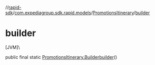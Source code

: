 //[rapid-sdk](../../../index.md)/[com.expediagroup.sdk.rapid.models](../index.md)/[PromotionsItinerary](index.md)/[builder](builder.md)

# builder

[JVM]\

public final static [PromotionsItinerary.Builder](-builder/index.md)[builder](builder.md)()
